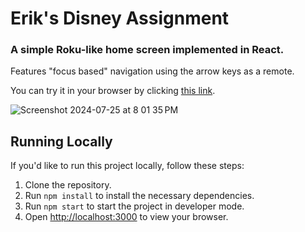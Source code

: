 # Erik's Disney Assignment
### A simple Roku-like home screen implemented in React. 

Features "focus based" navigation using the arrow keys as a remote. 

You can try it in your browser by clicking [this link](https://erikmartin29.github.io/disney-assignment).

![Screenshot 2024-07-25 at 8 01 35 PM](https://github.com/user-attachments/assets/406cb159-d5d1-4e44-9942-3df95d158711)

## Running Locally
If you'd like to run this project locally, follow these steps: 
1. Clone the repository.
2. Run `npm install` to install the necessary dependencies. 
3. Run `npm start` to start the project in developer mode.
4. Open [http://localhost:3000](http://localhost:3000) to view your browser.
